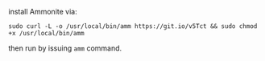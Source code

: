 install Ammonite via:

```
sudo curl -L -o /usr/local/bin/amm https://git.io/v5Tct && sudo chmod +x /usr/local/bin/amm 
```

then run by issuing `amm` command.
